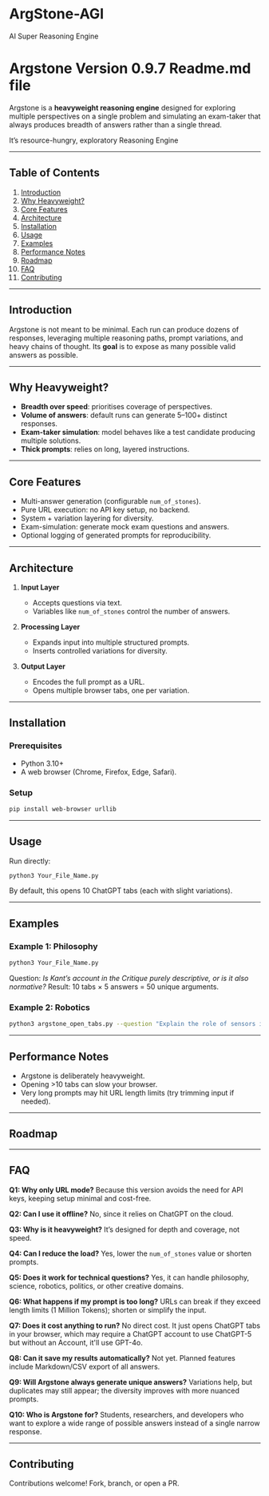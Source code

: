 # ArgStone-AGI
AI Super Reasoning Engine


# Argstone Version 0.9.7 Readme.md file

Argstone is a **heavyweight reasoning engine** designed for exploring multiple perspectives on a single problem and simulating an exam-taker that always produces breadth of answers rather than a single thread.

It’s resource-hungry, exploratory Reasoning Engine

---

## Table of Contents

1. [Introduction](#introduction)
2. [Why Heavyweight?](#why-heavyweight)
3. [Core Features](#core-features)
4. [Architecture](#architecture)
5. [Installation](#installation)
6. [Usage](#usage)
7. [Examples](#examples)
8. [Performance Notes](#performance-notes)
9. [Roadmap](#roadmap)
10. [FAQ](#faq)
11. [Contributing](#contributing)

---

## Introduction

Argstone is not meant to be minimal. Each run can produce dozens of responses, leveraging multiple reasoning paths, prompt variations, and heavy chains of thought. Its **goal** is to expose as many possible valid answers as possible.

---

## Why Heavyweight?

* **Breadth over speed**: prioritises coverage of perspectives.
* **Volume of answers**: default runs can generate 5–100+ distinct responses.
* **Exam-taker simulation**: model behaves like a test candidate producing multiple solutions.
* **Thick prompts**: relies on long, layered instructions.

---

## Core Features

* Multi-answer generation (configurable `num_of_stones`).
* Pure URL execution: no API key setup, no backend.
* System + variation layering for diversity.
* Exam-simulation: generate mock exam questions and answers.
* Optional logging of generated prompts for reproducibility.

---

## Architecture

1. **Input Layer**

   * Accepts questions via text.
   * Variables like `num_of_stones` control the number of answers.

2. **Processing Layer**

   * Expands input into multiple structured prompts.
   * Inserts controlled variations for diversity.

3. **Output Layer**

   * Encodes the full prompt as a URL.
   * Opens multiple browser tabs, one per variation.

---

## Installation

### Prerequisites

* Python 3.10+
* A web browser (Chrome, Firefox, Edge, Safari).

### Setup

```bash
pip install web-browser urllib
```

---

## Usage

Run directly:

```bash
python3 Your_File_Name.py
```

By default, this opens 10 ChatGPT tabs (each with slight variations).

---

## Examples

### Example 1: Philosophy

```bash
python3 Your_File_Name.py
```

Question: *Is Kant’s account in the Critique purely descriptive, or is it also normative?*
Result: 10 tabs × 5 answers = 50 unique arguments.

### Example 2: Robotics

```bash
python3 argstone_open_tabs.py --question "Explain the role of sensors in autonomous robots."
```

---

## Performance Notes

* Argstone is deliberately heavyweight.
* Opening >10 tabs can slow your browser.
* Very long prompts may hit URL length limits (try trimming input if needed).

---

## Roadmap

---

## FAQ

**Q1: Why only URL mode?**
Because this version avoids the need for API keys, keeping setup minimal and cost-free.

**Q2: Can I use it offline?**
No, since it relies on ChatGPT on the cloud.

**Q3: Why is it heavyweight?**
It’s designed for depth and coverage, not speed.

**Q4: Can I reduce the load?**
Yes, lower the `num_of_stones` value or shorten prompts.

**Q5: Does it work for technical questions?**
Yes, it can handle philosophy, science, robotics, politics, or other creative domains.

**Q6: What happens if my prompt is too long?**
URLs can break if they exceed length limits (1 Million Tokens); shorten or simplify the input.

**Q7: Does it cost anything to run?**
No direct cost. It just opens ChatGPT tabs in your browser, which may require a ChatGPT account to use ChatGPT-5 but without an Account, it'll use GPT-4o.

**Q8: Can it save my results automatically?**
Not yet. Planned features include Markdown/CSV export of all answers.

**Q9: Will Argstone always generate unique answers?**
Variations help, but duplicates may still appear; the diversity improves with more nuanced prompts.

**Q10: Who is Argstone for?**
Students, researchers, and developers who want to explore a wide range of possible answers instead of a single narrow response.

---

## Contributing

Contributions welcome! Fork, branch, or open a PR.
